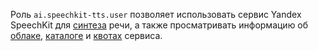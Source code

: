 Роль `ai.speechkit-tts.user` позволяет использовать сервис Yandex SpeechKit для [синтеза](../../../speechkit/tts/index.md) речи, а также просматривать информацию об [облаке](../../../resource-manager/concepts/resources-hierarchy.md#cloud), [каталоге](../../../resource-manager/concepts/resources-hierarchy.md#folder) и [квотах](../../../speechkit/concepts/limits.md#speechkit-quotas) сервиса.
